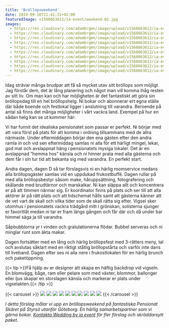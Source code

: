 ```yaml
---
title: 'Bröllopsweekend'
date: 2019-09-16T21:41:31+02:00
featuredImage: v1568663612/ia-event/weekend-02.jpg
images:
  - https://res.cloudinary.com/adambrgmn/image/upload/v1568663612/ia-event/weekend-01.jpg
  - https://res.cloudinary.com/adambrgmn/image/upload/v1568663612/ia-event/weekend-02.jpg
  - https://res.cloudinary.com/adambrgmn/image/upload/v1568663612/ia-event/weekend-03.jpg
  - https://res.cloudinary.com/adambrgmn/image/upload/v1568663612/ia-event/weekend-04.jpg
  - https://res.cloudinary.com/adambrgmn/image/upload/v1568663612/ia-event/weekend-05.jpg
  - https://res.cloudinary.com/adambrgmn/image/upload/v1568663612/ia-event/weekend-06.jpg
  - https://res.cloudinary.com/adambrgmn/image/upload/v1568663612/ia-event/weekend-07.jpg
  - https://res.cloudinary.com/adambrgmn/image/upload/v1568663612/ia-event/weekend-08.jpg
  - https://res.cloudinary.com/adambrgmn/image/upload/v1568663612/ia-event/weekend-09.jpg
  - https://res.cloudinary.com/adambrgmn/image/upload/v1568663612/ia-event/weekend-10.jpg
---
```


Idag strävar många brudpar att få så mycket utav sitt bröllops som möjligt. Jag
förstår dem, det är lång planering och något man vill komma ihåg resten av sitt
liv. Om man kan och har möjligheten är det fantastiskt att göra sin bröllopsdag
till en hel bröllopshelg. Ni bokar och abonnerar ert egna ställe där både boende
och festlokal ligger i anslutning till varandra. Beroende på antal så finns det
många möjligheter i vårt vackra land. Exempel på hur en sådan helg kan se ut
kommer här:

Vi har funnit det idealiska pensionatet som passar er perfekt. Ni börjar med att
vara först på plats för att komma i ordning tillsammans med de allra närmaste.
Under eftermiddagen börjar den ena gästen efter den andra ramla in och vid sen
eftermiddag samlas ni alla för ett härligt mingel, lekar, god mat och avslappnat
häng i pensionatets mysiga lokaler. Det är en avslappnad ”hemma hos” känsla och
ni hinner prata med alla gästerna och dem får i sin tur tid att bekanta sig med
varandra. En perfekt start.

Andra dagen, dagen D så tar förslagsvis ni en härlig roomservice medans alla
bröllopsgäster samlas vid en uppdukad frukostbuffé. Dagen rullar på med alla
bröllopsbestyr såsom make, håruppsättning, fotografering och skålande med
brudtärnor och marskalkar. Ni kan släppa allt och koncentrera er på att timmen
närmar sig. Er koordinator finns på plats och ser till att alla aktörer är på
rätt plats och att tidschemat hålls samt att gästerna känner att de vet vart de
skall och vilka tider som de skall rätta sig efter. Vigsel sker utomhus i
pensionatets vackra trädgård mitt i grönskan, solisterna sjunger er favoritlåt
medan ni tar er fram längs gången och får där och då under bar himmel säga ja
till varandra.

Såpbubblorna yr i vinden och gratulationerna flödar. Bubbel serveras och ni
minglar runt som äkta makar.

Dagen fortsätter med en lång och härlig bröllopsfest med 3-rätters meny, tal och
avslutas såklart med en riktigt ståtlig bröllopstårta och varför inte dans till
liveband. Dagen efter ses ni alla nere i frukostlokalen för en härlig brunch och
paketöppning.

{{< tip >}}Få hjälp av er designer att skapa en häftig backdrop vid vigseln. En
blomvägg, båge, ram eller pelare som med växter, blommor, ballonger eller ljus
skapar en storslagen känsla och markerar er plats under vigselakten.{{< /tip >}}

{{< carousel >}}
![](https://res.cloudinary.com/adambrgmn/image/upload/f_auto,c_fill,w_400,h_250/v1568663612/ia-event/weekend-01.jpg)
![](https://res.cloudinary.com/adambrgmn/image/upload/f_auto,c_fill,w_400,h_250/v1568663612/ia-event/weekend-02.jpg)
![](https://res.cloudinary.com/adambrgmn/image/upload/f_auto,c_fill,w_400,h_250/v1568663612/ia-event/weekend-03.jpg)
![](https://res.cloudinary.com/adambrgmn/image/upload/f_auto,c_fill,w_400,h_250/v1568663612/ia-event/weekend-04.jpg)
![](https://res.cloudinary.com/adambrgmn/image/upload/f_auto,c_fill,w_400,h_250/v1568663612/ia-event/weekend-05.jpg)
![](https://res.cloudinary.com/adambrgmn/image/upload/f_auto,c_fill,w_400,h_250/v1568663612/ia-event/weekend-06.jpg)
![](https://res.cloudinary.com/adambrgmn/image/upload/f_auto,c_fill,w_400,h_250/v1568663612/ia-event/weekend-07.jpg)
![](https://res.cloudinary.com/adambrgmn/image/upload/f_auto,c_fill,w_400,h_250/v1568663612/ia-event/weekend-08.jpg)
![](https://res.cloudinary.com/adambrgmn/image/upload/f_auto,c_fill,w_400,h_250/v1568663612/ia-event/weekend-09.jpg)
![](https://res.cloudinary.com/adambrgmn/image/upload/f_auto,c_fill,w_400,h_250/v1568663612/ia-event/weekend-10.jpg)
{{< /carousel >}}

_I detta förslag målar vi upp en bröllopsweekend på fantastiska Pensionat Skäret
på Styrsö utanför Göteborg. En härlig samarbetspartner som vi gärna bokar.
[Kontakta Wedding by ia event](/kontakt) för fler förslag och skräddarsytt
paket._
